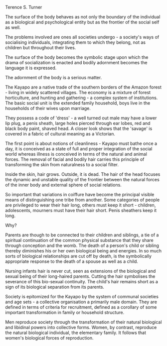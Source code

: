 Terence S. Turner

The surface of the body behaves as not only the boundary of the individual as a biological and psychological entity but as the frontier of the social self as well.

The problems involved are ones all societies undergo - a society's ways of socialising individuals, integrating them to which they belong, not as children but throughout their lives.

The surface of the body becomes the symbolic stage upon which the drama of socialization is enacted and bodily adornment becomes the language it is expressed.

The adornment of the body is a serious matter.

The Kayapo are a native trade of the southern borders of the Amazon forest - living in widely scattered villages. The economy is a mixture of forest horticulture, and hunting and gathering - a complex system of institutions. The basic social unit is the extended family household, boys live in the households of their wives upon marriage.

They possess a code of 'dress' - a well turned out male may have a lower lip plug, a penis sheath, large holes pierced through ear lobes, red and black body paint, shaved head. A closer look shows that the 'savage' is covered in a fabric of cultural meaning as a Victorian.

The first point is about notions of cleanliness - Kayapo must bathe once a day, it is conceived as a state of full and proper integration of the social world whereas illness is conceived in terms of the natural and animal forces. The removal of facial and bodily hair carries this principle of transforming the skin from naturalness to a social filter.

Inside the skin, hair grows. Outside, it is dead. The hair of the head focuses the dynamic and unstable quality of the frontier between the natural forces of the inner body and external sphere of social relations.

So important that variations in coiffure have become the principal visible means of distinguishing one tribe from another. Some categories of people are privileged to wear their hair long, others must keep it short - children, adolescents, mourners must have their hair short. Penis sheathers keep it long.

Why?

Parents are though to be connected to their children and siblings, a tie of a spiritual continuation of the common physical substance that they share through conception and the womb. The death of a person's child or sibling thereby diminishes his or her own biological being and energies. In so much sorts of biological relationships are cut off by death, is the symbolically appropriate response to the death of a spouse as well as a child.

Nursing infants hair is never cut, seen as extensions of the biological and sexual being of their long-haired parents. Cutting the hair symbolises the severance of this bio-sexual continuity. The child's hair remains short as a sign of its biological separation from its parents.

Society is epitomized for the Kayapo by the system of communal societies and age sets - a collective organisation a primarily male domain. They are defined in terms of criteria for recruitment, defined as a corollary of some important transformation in family or household structure.

Men reproduce society through the transformation of their natural biological and libidinal powers into collective forms. Women, by contrast, reproduce the natural biological individual, the elementary family. It follows that women's biological forces of reproduction.